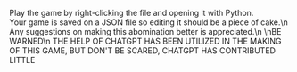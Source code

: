 Play the game by right-clicking the file and opening it with Python.</br>
Your game is saved on a JSON file so editing it should be a piece of cake.\n
Any suggestions on making this abomination better is appreciated.\n
\nBE WARNED\n
THE HELP OF CHATGPT HAS BEEN UTILIZED IN THE MAKING OF THIS GAME, BUT DON'T BE SCARED, CHATGPT HAS CONTRIBUTED LITTLE
